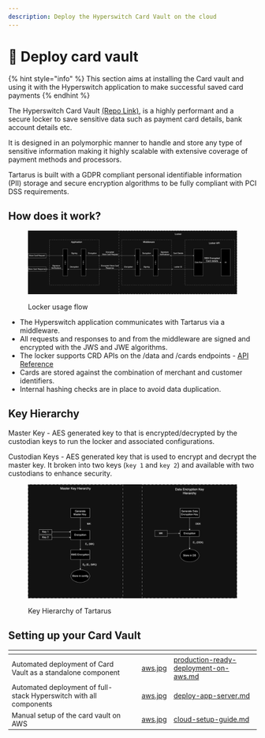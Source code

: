 ```yaml
---
description: Deploy the Hyperswitch Card Vault on the cloud
---
```


# 🔐 Deploy card vault

{% hint style="info" %}
This section aims at installing the Card vault and using it with the Hyperswitch application to make successful saved card payments
{% endhint %}

The Hyperswitch Card Vault [(Repo Link)](https://github.com/juspay/tartarus), is a highly performant and a secure locker to save sensitive data such as payment card details, bank account details etc.&#x20;

It is designed in an polymorphic manner to handle and store any type of sensitive information making it highly scalable with extensive coverage of payment methods and processors.

Tartarus is built with a GDPR compliant personal identifiable information (PII) storage and  secure encryption algorithms to be fully compliant with PCI DSS requirements.

## How does it work?

<figure><img src="../../../.gitbook/assets/general-block-diagram.png" alt=""><figcaption><p>Locker usage flow</p></figcaption></figure>

* The Hyperswitch application communicates with Tartarus via a middleware.&#x20;
* All requests and responses to and from the middleware are signed and encrypted with the JWS and JWE algorithms.&#x20;
* The locker supports CRD APIs on the /data and /cards endpoints - [API Reference](https://api-reference.hyperswitch.io/api-reference/cards/add-data-in-locker)
* Cards are stored against the combination of merchant and customer identifiers.&#x20;
* Internal hashing checks are in place to avoid data duplication.&#x20;

## Key Hierarchy

Master Key - AES generated key to that is encrypted/decrypted by the custodian keys to run the locker and associated configurations.

Custodian Keys - AES generated key that is used to encrypt and decrypt the master key. It broken into two keys (`key 1` and `key 2`) and available with two custodians to enhance security.

<figure><img src="../../../.gitbook/assets/locker-key-hierarchy.png" alt=""><figcaption><p>Key Hierarchy of Tartarus</p></figcaption></figure>

## Setting up your Card Vault

<table data-view="cards"><thead><tr><th></th><th></th><th></th><th data-hidden data-card-cover data-type="files"></th><th data-hidden data-card-target data-type="content-ref"></th></tr></thead><tbody><tr><td>Automated deployment of Card Vault as a standalone component</td><td></td><td></td><td><a href="../../../.gitbook/assets/aws.jpg">aws.jpg</a></td><td><a href="deploy-card-vault/production-ready-deployment-on-aws.md">production-ready-deployment-on-aws.md</a></td></tr><tr><td>Automated deployment of full-stack Hyperswitch with all components</td><td></td><td></td><td><a href="../../../.gitbook/assets/aws.jpg">aws.jpg</a></td><td><a href="deploy-app-server.md">deploy-app-server.md</a></td></tr><tr><td>Manual setup of the card vault on AWS</td><td></td><td></td><td><a href="../../../.gitbook/assets/aws.jpg">aws.jpg</a></td><td><a href="deploy-card-vault/cloud-setup-guide.md">cloud-setup-guide.md</a></td></tr></tbody></table>
